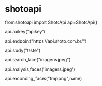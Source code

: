 # shotoapi


from shotoapi import ShotoApi
api=ShotoApi()

api.apikey("apikey")

api.endpoint("https://api.shoto.com.br/")




api.study("teste")

api.search_face("imagens.jpeg")

api.analysis_faces("imagens.jpeg")

api.enconding_faces("tmp.png",name)